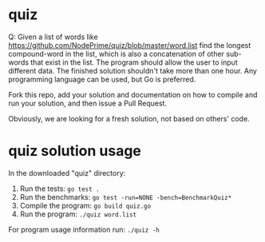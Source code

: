 # quiz


Q: Given a list of words like https://github.com/NodePrime/quiz/blob/master/word.list find the longest compound-word in the list, which is also a concatenation of other sub-words that exist in the list. The program should allow the user to input different data. The finished solution shouldn't take more than one hour. Any programming language can be used, but Go is preferred.


Fork this repo, add your solution and documentation on how to compile and run your solution, and then issue a Pull Request. 

Obviously, we are looking for a fresh solution, not based on others' code.


# quiz solution usage

In the downloaded "quiz" directory:

1. Run the tests: `go test .`
2. Run the benchmarks: `go test -run=NONE -bench=BenchmarkQuiz*`
3. Compile the program: `go build quiz.go`
4. Run the program: `./quiz word.list`

For program usage information run: `./quiz -h`